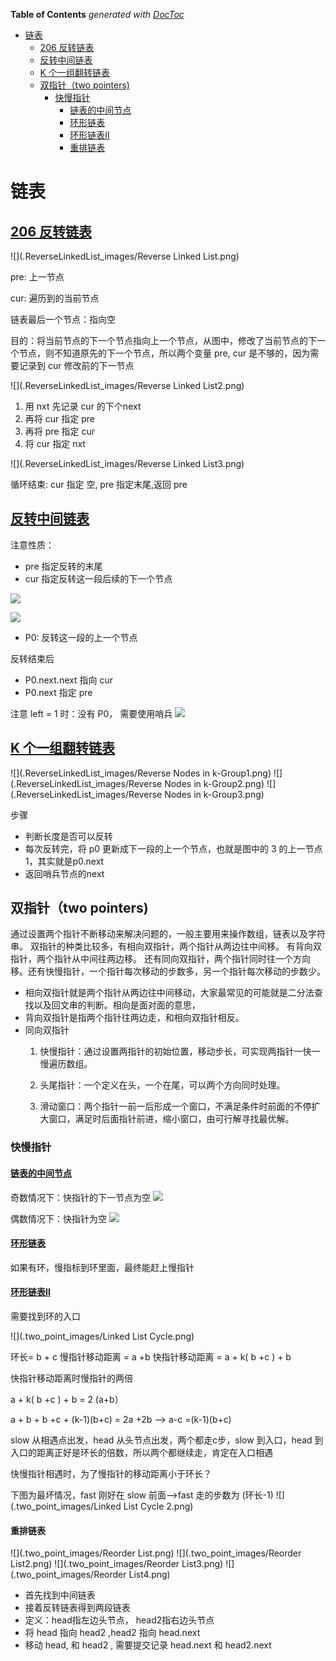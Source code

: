 <!-- START doctoc generated TOC please keep comment here to allow auto update -->
<!-- DON'T EDIT THIS SECTION, INSTEAD RE-RUN doctoc TO UPDATE -->
**Table of Contents**  *generated with [DocToc](https://github.com/thlorenz/doctoc)*

- [链表](#%E9%93%BE%E8%A1%A8)
  - [206 反转链表](#206-%E5%8F%8D%E8%BD%AC%E9%93%BE%E8%A1%A8)
  - [反转中间链表](#%E5%8F%8D%E8%BD%AC%E4%B8%AD%E9%97%B4%E9%93%BE%E8%A1%A8)
  - [K 个一组翻转链表](#k-%E4%B8%AA%E4%B8%80%E7%BB%84%E7%BF%BB%E8%BD%AC%E9%93%BE%E8%A1%A8)
  - [双指针（two pointers)](#%E5%8F%8C%E6%8C%87%E9%92%88two-pointers)
    - [快慢指针](#%E5%BF%AB%E6%85%A2%E6%8C%87%E9%92%88)
      - [链表的中间节点](#%E9%93%BE%E8%A1%A8%E7%9A%84%E4%B8%AD%E9%97%B4%E8%8A%82%E7%82%B9)
      - [环形链表](#%E7%8E%AF%E5%BD%A2%E9%93%BE%E8%A1%A8)
      - [环形链表II](#%E7%8E%AF%E5%BD%A2%E9%93%BE%E8%A1%A8ii)
      - [重排链表](#%E9%87%8D%E6%8E%92%E9%93%BE%E8%A1%A8)

<!-- END doctoc generated TOC please keep comment here to allow auto update -->



# 链表

## [206 反转链表](./206_reverse_linked_list_test.go)

![](.ReverseLinkedList_images/Reverse Linked List.png)

pre: 上一节点

cur: 遍历到的当前节点

链表最后一个节点：指向空

目的：将当前节点的下一个节点指向上一个节点，从图中，修改了当前节点的下一个节点，则不知道原先的下一个节点，所以两个变量 pre, cur 是不够的，因为需要记录到 cur 修改前的下一节点

![](.ReverseLinkedList_images/Reverse Linked List2.png)

1. 用 nxt 先记录 cur 的下个next
2. 再将 cur 指定 pre
3. 再将 pre 指定 cur
4. 将 cur 指定 nxt

![](.ReverseLinkedList_images/Reverse Linked List3.png)

循环结束: cur 指定 空,  pre 指定末尾,返回 pre


## [反转中间链表](./92_reverse_linked_list2_test.go)

注意性质： 
- pre 指定反转的末尾
- cur 指定反转这一段后续的下一个节点

![](.ReverseLinkedList_images/reverseBetween1.png)

![](.ReverseLinkedList_images/reverseBetween2.png)
- P0: 反转这一段的上一个节点

反转结束后 
- P0.next.next 指向 cur
- P0.next 指定 pre 

注意 left = 1 时：没有 P0， 需要使用哨兵
![](.ReverseLinkedList_images/reverseBetween3.png)


## [K 个一组翻转链表](25_reverse_nodes_in_k-Group_test.go)


![](.ReverseLinkedList_images/Reverse Nodes in k-Group1.png)
![](.ReverseLinkedList_images/Reverse Nodes in k-Group2.png)
![](.ReverseLinkedList_images/Reverse Nodes in k-Group3.png)

步骤 
- 判断长度是否可以反转 
- 每次反转完，将 p0 更新成下一段的上一个节点，也就是图中的 3 的上一节点 1，其实就是p0.next
- 返回哨兵节点的next


## 双指针（two pointers)

通过设置两个指针不断移动来解决问题的，一般主要用来操作数组，链表以及字符串。
双指针的种类比较多，有相向双指针，两个指针从两边往中间移。
有背向双指针，两个指针从中间往两边移。
还有同向双指针，两个指针同时往一个方向移。还有快慢指针，一个指针每次移动的步数多，另一个指针每次移动的步数少。

- 相向双指针就是两个指针从两边往中间移动，大家最常见的可能就是二分法查找以及回文串的判断。相向是面对面的意思，
- 背向双指针是指两个指针往两边走，和相向双指针相反。
- 同向双指针
  1. 快慢指针：通过设置两指针的初始位置，移动步长，可实现两指针一快一慢遍历数组。
  
  2. 头尾指针：一个定义在头，一个在尾，可以两个方向同时处理。
  
  3. 滑动窗口：两个指针一前一后形成一个窗口，不满足条件时前面的不停扩大窗口，满足时后面指针前进，缩小窗口，由可行解寻找最优解。
  
  

### 快慢指针

#### [链表的中间节点](876_middle_of_the_linked_list_test.go)
奇数情况下：快指针的下一节点为空
![](.two_point_images/fast_slow_point.png)

偶数情况下：快指针为空
![](.two_point_images/fast_slow_point_in_even.png)


#### [环形链表](141_linked_list_cycle_test.go)
如果有环，慢指标到环里面，最终能赶上慢指针




#### [环形链表II](142_linked_list_cycle_II_test.go)
需要找到环的入口

![](.two_point_images/Linked List Cycle.png)

环长= b + c
慢指针移动距离 = a +b
快指针移动距离 = a +  k( b +c ) + b

快指针移动距离时慢指针的两倍

a +  k( b +c ) + b  = 2 (a+b）

a + b + b +c + (k-1)(b+c) = 2a +2b
--> a-c =(k-1)(b+c)

slow 从相遇点出发，head 从头节点出发，两个都走c步，slow 到入口，head 到入口的距离正好是环长的倍数，所以两个都继续走，肯定在入口相遇


快慢指针相遇时，为了慢指针的移动距离小于环长？

下图为最坏情况，fast 刚好在 slow 前面-->fast 走的步数为 (环长-1)
![](.two_point_images/Linked List Cycle 2.png)


#### 重排链表
![](.two_point_images/Reorder List.png)
![](.two_point_images/Reorder List2.png)
![](.two_point_images/Reorder List3.png)
![](.two_point_images/Reorder List4.png)
- 首先找到中间链表
- 接着反转链表得到两段链表 
- 定义：head指左边头节点， head2指右边头节点
- 将 head 指向 head2 ,head2 指向 head.next
- 移动 head, 和 head2 , 需要提交记录 head.next 和 head2.next 